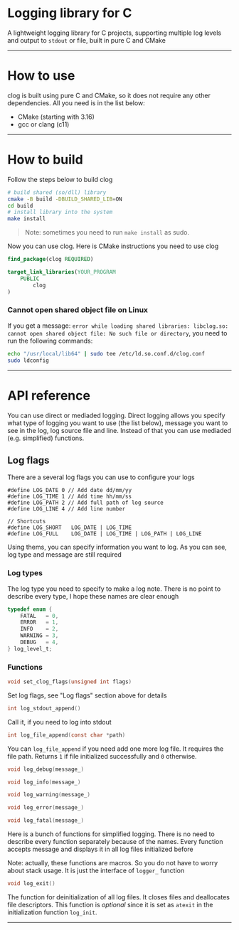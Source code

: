 # Logging library for C

A lightweight logging library for C projects, supporting multiple log levels and output to `stdout` or file, built in pure C and CMake

---
# How to use
clog is built using pure C and CMake, so it does not require any other dependencies. All you need is in the list below:
- CMake (starting with 3.16)
- gcc or clang (c11)
---

# How to build
Follow the steps below to build clog

```bash
# build shared (so/dll) library
cmake -B build -DBUILD_SHARED_LIB=ON
cd build
# install library into the system
make install
```

> Note: sometimes you need to run `make install` as sudo.

Now you can use clog. Here is CMake instructions you need to use clog

```cmake
find_package(clog REQUIRED)

target_link_libraries(YOUR_PROGRAM
    PUBLIC
        clog
)
```

### Cannot open shared object file on Linux
If you get a message: `error while loading shared libraries: libclog.so: cannot open shared object file: No such file or directory`, you need to run the following commands:
```bash
echo "/usr/local/lib64" | sudo tee /etc/ld.so.conf.d/clog.conf
sudo ldconfig
```

---

# API reference
You can use direct or mediaded logging. Direct logging allows you specify what type of logging you want to use (the list below), message you want to see in the log, log source file and line. Instead of that you can use mediaded (e.g. simplified) functions.

## Log flags
There are a several log flags you can use to configure your logs
```
#define LOG_DATE 0 // Add date dd/mm/yy
#define LOG_TIME 1 // Add time hh/mm/ss
#define LOG_PATH 2 // Add full path of log source
#define LOG_LINE 4 // Add line number

// Shortcuts
#define LOG_SHORT   LOG_DATE | LOG_TIME
#define LOG_FULL    LOG_DATE | LOG_TIME | LOG_PATH | LOG_LINE
```

Using thems, you can specify information you want to log. As you can see, log type and message are still required


### Log types
The log type you need to specify to make a log note. There is no point to describe every type, I hope these names are clear enough
```c
typedef enum {
    FATAL   = 0,
    ERROR   = 1,
    INFO    = 2,
    WARNING = 3,
    DEBUG   = 4,
} log_level_t;
```

### Functions

```c
void set_clog_flags(unsigned int flags)
```
Set log flags, see "Log flags" section above for details

```c
int log_stdout_append()
```
Call it, if you need to log into stdout

```c
int log_file_append(const char *path)
```

You can `log_file_append` if you need add one more log file. It requires the file path. Returns `1` if file initialized successfully and `0` otherwise.

```c
void log_debug(message_)

void log_info(message_)

void log_warning(message_)

void log_error(message_)

void log_fatal(message_)
```

Here is a bunch of functions for simplified logging. There is no need to describe every function separately because of the names. Every function accepts message and displays it in all log files initialized before

Note: actually, these functions are macros. So you do not have to worry about stack usage. It is just the interface of `logger_` function

```c
void log_exit()
```

The function for deinitialization of all log files. It closes files and deallocates file descriptors. This function is *optional* since it is set as `atexit` in the initialization function `log_init`.

---